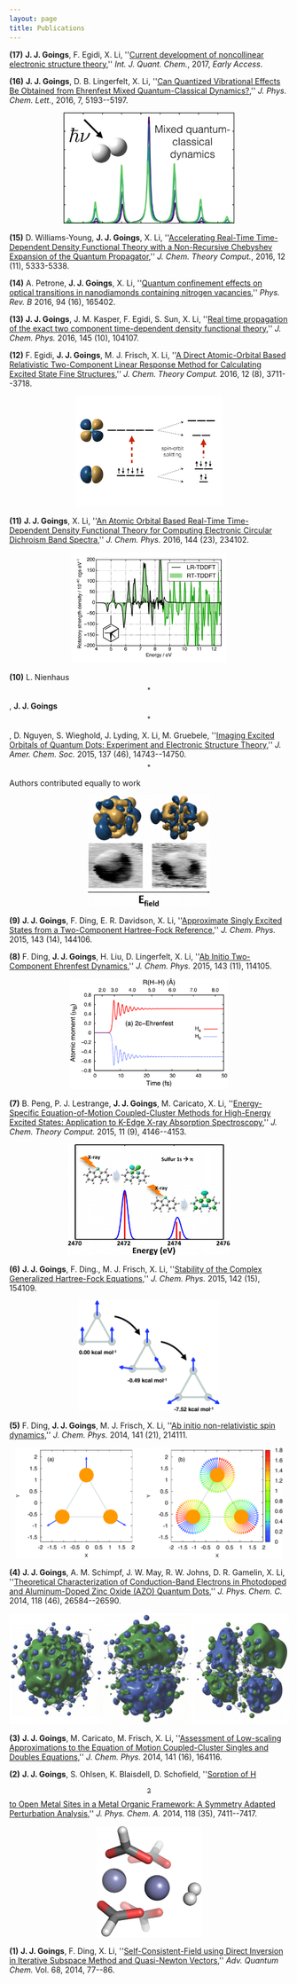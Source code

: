 ```yaml
---
layout: page
title: Publications
---
```


**(17)** **J. J. Goings**, F. Egidi, X. Li, ''[Current development of noncollinear electronic structure theory](https://doi.org/10.1002/qua.25398),'' *Int. J. Quant. Chem.*, 2017, *Early Access*.

**(16)** **J. J. Goings**, D. B. Lingerfelt, X. Li, ''[Can Quantized Vibrational Effects Be Obtained from Ehrenfest Mixed Quantum-Classical Dynamics?](http://dx.doi.org/10.1021/acs.jpclett.6b02424),'' *J. Phys. Chem. Lett.*, 2016, 7, 5193--5197.

<p align="center">
  <img src="/assets/pub16toc.gif" height="200"/>
</p>


**(15)** D. Williams-Young, **J. J. Goings**, X. Li, ''[Accelerating Real-Time
Time-Dependent Density Functional Theory with a Non-Recursive Chebyshev
Expansion of the Quantum
Propagator](http://dx.doi.org/10.1021/acs.jctc.6b00693),'' *J. Chem. Theory
Comput.*, 2016, 12 (11), 5333-5338.

**(14)** A. Petrone, **J. J. Goings**, X. Li, ''[Quantum confinement effects on
optical transitions in nanodiamonds containing nitrogen
vacancies](https://doi.org/10.1103/PhysRevB.94.165402),''
*Phys. Rev. B* 2016, 94 (16), 165402.

**(13)** **J. J. Goings**, J. M. Kasper, F. Egidi, S. Sun, X. Li, ''[Real time propagation of the exact two component time-dependent density functional theory](http://dx.doi.org/10.1063/1.4962422),'' *J. Chem. Phys.* 2016, 145 (10), 104107.

**(12)** F. Egidi, **J. J. Goings**, M. J. Frisch, X. Li, ''[A Direct
Atomic-Orbital Based Relativistic Two-Component Linear Response Method for
Calculating Excited State Fine
Structures](http://dx.doi.org/10.1021/acs.jctc.6b00474),'' *J. Chem. Theory
Comput.* 2016, 12 (8), 3711--3718. 

<p align="center">
  <img src="/assets/pub12toc.gif" height="200"/>
</p>

**(11)** **J. J. Goings**, X. Li, ''[An Atomic Orbital Based Real-Time
Time-Dependent Density Functional Theory for Computing Electronic Circular
Dichroism Band Spectra](http://dx.doi.org/10.1063/1.4953668),'' *J. Chem.
Phys.* 2016, 144 (23), 234102. 

<p align="center">
  <img src="/assets/pub11toc.gif" height="200"/>
</p>

**(10)** L. Nienhaus$$^*$$, **J. J. Goings**$$^*$$, D. Nguyen, S. Wieghold, J. Lyding, X. Li, M. Gruebele, ''[Imaging Excited Orbitals of Quantum Dots: Experiment and Electronic Structure Theory](http://dx.doi.org/10.1021/jacs.5b09272),'' *J. Amer. Chem. Soc.* 2015, 137 (46), 14743--14750. 
$$^*$$Authors contributed equally to work

<p align="center">
  <img src="/assets/pub10toc.gif" height="200"/>
</p>


**(9)** **J. J. Goings**, F. Ding, E. R. Davidson, X. Li, ''[Approximate Singly Excited States from a Two-Component Hartree-Fock Reference](http://dx.doi.org/10.1063/1.4932540),'' *J. Chem. Phys.* 2015, 143 (14), 144106.

**(8)** F. Ding, **J. J. Goings**, H. Liu, D. Lingerfelt, X. Li, ''[Ab Initio Two-Component Ehrenfest Dynamics](http://dx.doi.org/10.1063/1.4930985),'' *J. Chem. Phys.* 2015, 143 (11), 114105.

<p align="center">
  <img src="/assets/pub8toc.gif" height="200"/>
</p>

**(7)** B. Peng, P. J. Lestrange, **J. J. Goings**, M. Caricato, X. Li, ''[Energy-Specific Equation-of-Motion Coupled-Cluster Methods for High-Energy Excited States: Application to K-Edge X-ray Absorption Spectroscopy](http://dx.doi.org/10.1021/acs.jctc.5b00459),'' *J. Chem. Theory Comput.* 2015, 11 (9), 4146--4153.

<p align="center">
  <img src="/assets/pub7toc.gif" height="200"/>
</p>

**(6)** **J. J. Goings**, F. Ding., M. J. Frisch, X. Li, ''[Stability of the Complex Generalized Hartree-Fock Equations](http://dx.doi.org/10.1063/1.4918561),'' *J. Chem. Phys.* 2015, 142 (15), 154109.

<p align="center">
  <img src="/assets/pub6toc.gif" height="200"/>
</p>

**(5)** F. Ding, **J. J. Goings**, M. J. Frisch, X. Li, ''[Ab initio non-relativistic spin dynamics](http://dx.doi.org/10.1063/1.4902884),'' *J. Chem. Phys.* 2014, 141 (21), 214111.

<p align="center">
  <img src="/assets/pub5toc.gif" height="200"/>
</p>

**(4)** **J. J. Goings**, A. M. Schimpf, J. W. May, R. W. Johns, D. R. Gamelin, X. Li, ''[Theoretical Characterization of Conduction-Band Electrons in Photodoped and Aluminum-Doped Zinc Oxide (AZO) Quantum Dots](http://dx.doi.org/10.1021/jp5090229),'' *J. Phys. Chem. C.* 2014, 118 (46), 26584--26590.

<p align="center">
  <img src="/assets/pub4toc.gif" height="200"/>
</p>

**(3)** **J. J. Goings**, M. Caricato, M. Frisch, X. Li, ''[Assessment of Low-scaling Approximations to the Equation of Motion Coupled-Cluster Singles and Doubles Equations](http://dx.doi.org/10.1063/1.4898709),'' *J. Chem. Phys.* 2014, 141 (16), 164116.

**(2)** **J. J. Goings**, S. Ohlsen, K. Blaisdell, D. Schofield, ''[Sorption of H$$_2$$ to Open Metal Sites in a Metal Organic Framework: A Symmetry Adapted Perturbation Analysis](http://dx.doi.org/10.1021/jp412779q),'' *J. Phys. Chem. A.* 2014, 118 (35), 7411--7417.

<p align="center">
  <img src="/assets/pub2toc.gif" height="200"/>
</p>

**(1)** **J. J. Goings**, F. Ding, X. Li, ''[Self-Consistent-Field using Direct Inversion in Iterative Subspace Method and Quasi-Newton Vectors](http://dx.doi.org/10.1016/B978-0-12-800536-1.00004-6),'' *Adv. Quantum Chem.* Vol. 68, 2014, 77--86.


